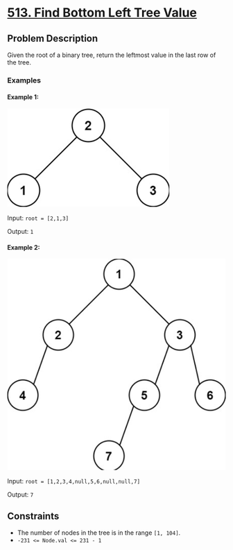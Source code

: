 # [513. Find Bottom Left Tree Value](https://leetcode.com/problems/find-bottom-left-tree-value/description/)

## Problem Description

Given the root of a binary tree, return the leftmost value in the last row of the tree.

### Examples

#### Example 1:

![1709135573983](image/README/1709135573983.png)

Input: `root = [2,1,3]`

Output: `1`

#### Example 2:

![1709135626667](image/README/1709135626667.png)

Input: `root = [1,2,3,4,null,5,6,null,null,7]`

Output: `7`

## Constraints

- The number of nodes in the tree is in the range `[1, 104]`.
- `-231 <= Node.val <= 231 - 1`
